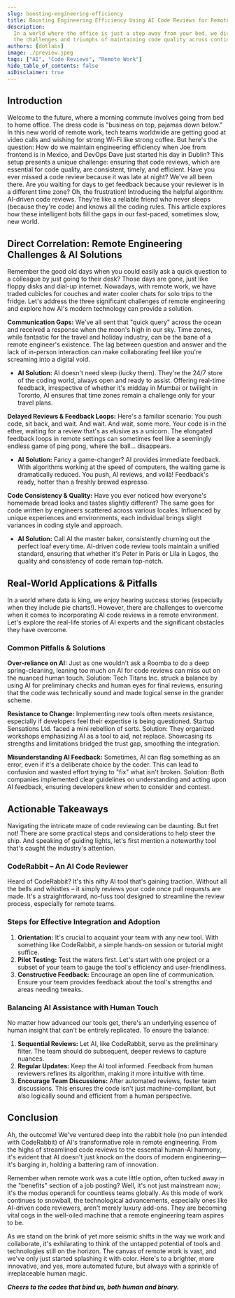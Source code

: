 ```yaml
---
slug: boosting-engineering-efficiency
title: Boosting Engineering Efficiency Using AI Code Reviews for Remote Teams
description:
  In a world where the office is just a step away from your bed, we dive into
  the challenges and triumphs of maintaining code quality across continents.
authors: [dotlabs]
image: ./preview.jpeg
tags: ["AI", "Code Reviews", "Remote Work"]
hide_table_of_contents: false
aiDisclaimer: true
---
```


## Introduction

Welcome to the future, where a morning commute involves going from bed to home
office. The dress code is "business on top, pajamas down below." In this new
world of remote work, tech teams worldwide are getting good at video calls and
wishing for strong Wi-Fi like strong coffee. But here's the question: How do we
maintain engineering efficiency when Joe from frontend is in Mexico, and DevOps
Dave just started his day in Dublin? This setup presents a unique challenge:
ensuring that code reviews, which are essential for code quality, are
consistent, timely, and efficient. Have you ever missed a code review because it
was late at night? We've all been there. Are you waiting for days to get
feedback because your reviewer is in a different time zone? Oh, the frustration!
Introducing the helpful algorithm: AI-driven code reviews. They're like a
reliable friend who never sleeps (because they're code) and knows all the coding
rules. This article explores how these intelligent bots fill the gaps in our
fast-paced, sometimes slow, new world.

<!--truncate-->

## Direct Correlation: Remote Engineering Challenges & AI Solutions

Remember the good old days when you could easily ask a quick question to a
colleague by just going to their desk? Those days are gone, just like floppy
disks and dial-up internet. Nowadays, with remote work, we have traded cubicles
for couches and water cooler chats for solo trips to the fridge. Let's address
the three significant challenges of remote engineering and explore how AI's
modern technology can provide a solution.

**Communication Gaps:** We've all sent that "quick query" across the ocean and
received a response when the moon's high in our sky. Time zones, while fantastic
for the travel and holiday industry, can be the bane of a remote engineer's
existence. The lag between question and answer and the lack of in-person
interaction can make collaborating feel like you're screaming into a digital
void.

- **AI Solution:** AI doesn't need sleep (lucky them). They're the 24/7 store of
  the coding world, always open and ready to assist. Offering real-time
  feedback, irrespective of whether it's midday in Mumbai or twilight in
  Toronto, AI ensures that time zones remain a challenge only for your travel
  plans.

**Delayed Reviews & Feedback Loops:** Here's a familiar scenario: You push code,
sit back, and wait. And wait. And wait, some more. Your code is in the ether,
waiting for a review that's as elusive as a unicorn. The elongated feedback
loops in remote settings can sometimes feel like a seemingly endless game of
ping pong, where the ball... disappears.

- **AI Solution:** Fancy a game-changer? AI provides immediate feedback. With
  algorithms working at the speed of computers, the waiting game is dramatically
  reduced. You push, AI reviews, and voilà! Feedback's ready, hotter than a
  freshly brewed espresso.

**Code Consistency & Quality:** Have you ever noticed how everyone's homemade
bread looks and tastes slightly different? The same goes for code written by
engineers scattered across various locales. Influenced by unique experiences and
environments, each individual brings slight variances in coding style and
approach.

- **AI Solution:** Call AI the master baker, consistently churning out the
  perfect loaf every time. AI-driven code review tools maintain a unified
  standard, ensuring that whether it's Peter in Paris or Lila in Lagos, the
  quality and consistency of code remain top-notch.

## Real-World Applications & Pitfalls

In a world where data is king, we enjoy hearing success stories (especially when
they include pie charts!). However, there are challenges to overcome when it
comes to incorporating AI code reviews in a remote environment. Let's explore
the real-life stories of AI experts and the significant obstacles they have
overcome.

### Common Pitfalls & Solutions

**Over-reliance on AI:** Just as one wouldn't ask a Roomba to do a deep
spring-cleaning, leaning too much on AI for code reviews can miss out on the
nuanced human touch. Solution: Tech Titans Inc. struck a balance by using AI for
preliminary checks and human eyes for final reviews, ensuring that the code was
technically sound and made logical sense in the grander scheme.

**Resistance to Change:** Implementing new tools often meets resistance,
especially if developers feel their expertise is being questioned. Startup
Sensations Ltd. faced a mini rebellion of sorts. Solution: They organized
workshops emphasizing AI as a tool to aid, not replace. Showcasing its strengths
and limitations bridged the trust gap, smoothing the integration.

**Misunderstanding AI Feedback:** Sometimes, AI can flag something as an error,
even if it's a deliberate choice by the coder. This can lead to confusion and
wasted effort trying to "fix" what isn't broken. Solution: Both companies
implemented clear guidelines on understanding and acting upon AI feedback,
ensuring developers knew when to consider and contest.

## Actionable Takeaways

Navigating the intricate maze of code reviewing can be daunting. But fret not!
There are some practical steps and considerations to help steer the ship. And
speaking of guiding lights, let's first mention a noteworthy tool that's caught
the industry's attention.

### CodeRabbit – An AI Code Reviewer

Heard of CodeRabbit? It's this nifty AI tool that's gaining traction. Without
all the bells and whistles – it simply reviews your code once pull requests are
made. It's a straightforward, no-fuss tool designed to streamline the review
process, especially for remote teams.

### Steps for Effective Integration and Adoption

1. **Orientation:** It's crucial to acquaint your team with any new tool. With
   something like CodeRabbit, a simple hands-on session or tutorial might
   suffice.
2. **Pilot Testing:** Test the waters first. Let's start with one project or a
   subset of your team to gauge the tool's efficiency and user-friendliness.
3. **Constructive Feedback:** Encourage an open line of communication. Ensure
   your team provides feedback about the tool's strengths and areas needing
   tweaks.

### Balancing AI Assistance with Human Touch

No matter how advanced our tools get, there's an underlying essence of human
insight that can't be entirely replicated. To ensure the balance:

1. **Sequential Reviews:** Let AI, like CodeRabbit, serve as the preliminary
   filter. The team should do subsequent, deeper reviews to capture nuances.
2. **Regular Updates:** Keep the AI tool informed. Feedback from human reviewers
   refines its algorithm, making it more intuitive with time.
3. **Encourage Team Discussions:** After automated reviews, foster team
   discussions. This ensures the code isn't just machine-compliant, but also
   logically sound and efficient from a human perspective.

## Conclusion

Ah, the outcome! We've ventured deep into the rabbit hole (no pun intended with
CodeRabbit) of AI's transformative role in remote engineering. From the highs of
streamlined code reviews to the essential human-AI harmony, it's evident that AI
doesn't just knock on the doors of modern engineering—it's barging in, holding a
battering ram of innovation.

Remember when remote work was a cute little option, often tucked away in the
"benefits" section of a job posting? Well, it's not just mainstream now; it's
the modus operandi for countless teams globally. As this mode of work continues
to snowball, the technological advancements, especially ones like AI-driven code
reviewers, aren't merely luxury add-ons. They are becoming vital cogs in the
well-oiled machine that a remote engineering team aspires to be.

As we stand on the brink of yet more seismic shifts in the way we work and
collaborate, it's exhilarating to think of the untapped potential of tools and
technologies still on the horizon. The canvas of remote work is vast, and we've
only just started splashing it with color. Here's to a brighter, more
innovative, and yes, more automated future, but always with a sprinkle of
irreplaceable human magic.

**_Cheers to the codes that bind us, both human and binary._**
